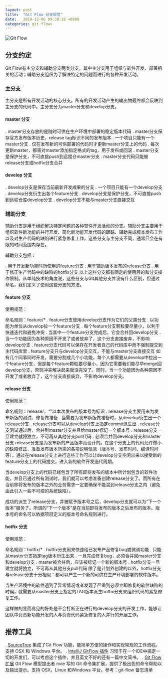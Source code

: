 ```yaml
---
layout: post
title:  "Git Flow 分支规范"
date:   2019-12-06 09:38:18 +0800
categories: git flows
---
```

![Git Flow](https://user-images.githubusercontent.com/1076902/70313637-f67c1a00-1850-11ea-9697-184d102e17aa.png)

## 分支约定

Git Flow有主分支和辅助分支两类分支。其中主分支用于组织与软件开发、部署相关的活动；辅助分支组织为了解决特定的问题而进行的各种开发活动。

### 主分支

主分支是所有开发活动的核心分支。所有的开发活动产生的输出物最终都会反映到主分支的代码中。主分支分为master分支和develop分支。

#### master 分支

. master分支存放的是随时可供在生产环境中部署的稳定版本代码
. master分支保存官方发布版本历史，release tag标识不同的发布版本
. 一个项目只能有一个master分支
. 仅在发布新的可供部署的代码时才更新master分支上的代码
. 每次更新master，都需对master添加指定格式的tag，用于发布或回滚
. master分支是保护分支，不可直接push到远程仓master分支
. master分支代码只能被release分支或hotfix分支合并

#### develop 分支

. develop分支是保存当前最新开发成果的分支
. 一个项目只能有一个develop分支
. develop分支衍生出各个feature分支
. develop分支是保护分支，不可直接push到远程仓库develop分支
. develop分支不能与master分支直接交互

### 辅助分支

辅助分支是用于组织解决特定问题的各种软件开发活动的分支。辅助分支主要用于组织软件新功能的并行开发、简化新功能开发代码的跟踪、辅助完成版本发布工作以及对生产代码的缺陷进行紧急修复工作。这些分支与主分支不同，通常只会在有限的时间范围内存在。

辅助分支包括：

. 用于开发新功能时所使用的feature分支
. 用于辅助版本发布的release分支
. 用于修正生产代码中的缺陷的hotfix分支
以上这些分支都有固定的使用目的和分支操作限制。从单纯技术的角度说，这些分支与Git其他分支并没有什么区别，但通过命名，我们定义了使用这些分支的方法。

#### feature 分支

使用规范：

命名规则：feature/*
. feature分支使用develop分支作为它们的父类分支
. 以功能为单位从develop拉一个feature分支
. 每个feature分支颗粒要尽量小，以利于快速迭代和避免冲突
. 当其中一个feature分支完成后，它会合并回develop分支
. 当一个功能因为各种原因不开发了或者放弃了，这个分支直接废弃，不影响develop分支
. feature分支代码可以保存在开发者自己的代码库中而不强制提交到主代码库里
. feature分支只与develop分支交互，不能与master分支直接交互
如有几个同事同时开发，需要分割成几个小功能，每个人都需要从develop中拉出一个feature分支，但是每个feature颗粒要尽量小，因为它需要我们能尽早merge回develop分支，否则冲突解决起来就没完没了。同时，当一个功能因为各种原因不开发了或者放弃了，这个分支直接废弃，不影响develop分支。

#### release 分支

使用规范：

命名规则：release/*，“*”以本次发布的版本号为标识
. release分支主要用来为发布新版的测试、修复做准备
. 当需要为发布新版做准备时，从develop衍生出一个release分支
. release分支可以从develop分支上指定commit派生出
. release分支测试通过后，合并到master分支并且给master标记一个版本号
. release分支一旦建立就将独立，不可再从其他分支pull代码
. 必须合并回develop分支和master分支
release分支是为发布新的产品版本而设计的。在这个分支上的代码允许做小的缺陷修正、准备发布版本所需的各项说明信息（版本号、发布时间、编译时间等）。通过在release分支上进行这些工作可以让develop分支空闲出来以接受新的feature分支上的代码提交，进入新的软件开发迭代周期。

当develop分支上的代码已经包含了所有即将发布的版本中所计划包含的软件功能，并且已通过所有测试时，我们就可以考虑准备创建release分支了。而所有在当前即将发布的版本之外的业务需求一定要确保不能混到release分支之内（避免由此引入一些不可控的系统缺陷）。

成功的派生了release分支，并被赋予版本号之后，develop分支就可以为“下一个版本”服务了。所谓的“下一个版本”是在当前即将发布的版本之后发布的版本。版本号的命名可以依据项目定义的版本号命名规则进行。

#### hotfix 分支

使用规范：

命名规则：hotfix/*
. hotfix分支用来快速给已发布产品修复bug或微调功能
. 只能从master分支指定tag版本衍生出来
. 一旦完成修复bug，必须合并回master分支和develop分支
. master被合并后，应该被标记一个新的版本号
. hotfix分支一旦建立就将独立，不可再从其他分支pull代码
除了是计划外创建的以外，hotfix分支与release分支十分相似：都可以产生一个新的可供在生产环境部署的软件版本。

当生产环境中的软件遇到了异常情况或者发现了严重到必须立即修复的软件缺陷的时候，就需要从master分支上指定的TAG版本派生hotfix分支来组织代码的紧急修复工作。

这样做的显而易见的好处是不会打断正在进行的develop分支的开发工作，能够让团队中负责新功能开发的人与负责代码紧急修复的人并行的开展工作。

## 推荐工具

. [SourceTree](https://www.sourcetreeapp.com/) 集成了Git Flow 功能，能简单方便的操作和实现常规的工作流程。支持 OSX 和 Windows 平台。
. [IntelliJ GitFlow 插件](https://github.com/OpherV/gitflow4idea) 习惯于在一个IDE中搞定一切的开发们，可以考虑这个插件，并且英文不好的还有一篇中文简书。
. [Git Flow 扩展](https://github.com/nvie/gitflow) Git Flow 模型提出者 nvie 写的 Git 命令集扩展，提供了极出色的命令帮助以及输出提示。支持 OSX，Linux 和Windows 平台。参考：git-flow 备忘清单
